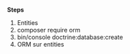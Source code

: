 **Steps**

1) Entities
2) composer require orm
3) bin/console doctrine:database:create
4) ORM sur entities
